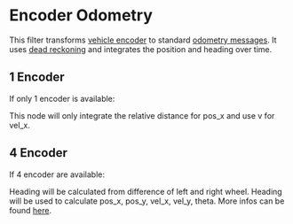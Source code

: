 # Encoder Odometry
This filter transforms [vehicle encoder](https://github.com/tum-phoenix/drive_ros_msgs/blob/master/msg/VehicleEncoder.msg) to standard [odometry messages](http://docs.ros.org/api/nav_msgs/html/msg/Odometry.html). It uses [dead reckoning](https://en.wikipedia.org/wiki/Dead_reckoning) and integrates the position and heading over time.

## 1 Encoder
If only 1 encoder is available:

This node will only integrate the relative distance for pos_x and use v for vel_x.

## 4 Encoder
If 4 encoder are available: 

Heading will be calculated from difference of left and right wheel. Heading will be used to calculate pos_x, pos_y, vel_x, vel_y, theta. More infos can be found [here](https://www.cs.princeton.edu/courses/archive/fall11/cos495/COS495-Lecture5-Odometry.pdf).
